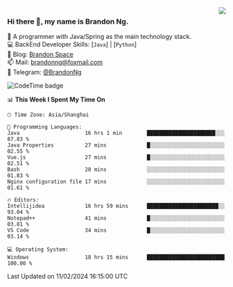 <img  align="right" src="https://github-readme-stats-brandon0824.vercel.app/api/top-langs/?username=brandon0824&layout=compact">

### Hi there 👋, my name is Brandon Ng.

🌱 A programmer with Java/Spring as the main technology stack.  
💻 BackEnd Developer Skills: [`Java`] | [`Python`]  
📝 Blog: [Brandon Space](https://brandonng.tech)  
📫 Mail: brandonng@foxmail.com  
📰 Telegram: [@BrandonNg](https://t.me/BrandonNg24)  

![CodeTime badge](https://img.shields.io/endpoint?style=flat-square&url=https%3A%2F%2Fapi.codetime.dev%2Fshield%3Fid%3D128%26project%3D%26in%3D604800000)

<!--START_SECTION:waka-->
📊 **This Week I Spent My Time On** 

```text
🕑︎ Time Zone: Asia/Shanghai

💬 Programming Languages: 
Java                     16 hrs 1 min        ██████████████████████░░░   87.83 % 
Java Properties          27 mins             █░░░░░░░░░░░░░░░░░░░░░░░░   02.55 % 
Vue.js                   27 mins             █░░░░░░░░░░░░░░░░░░░░░░░░   02.51 % 
Bash                     20 mins             ░░░░░░░░░░░░░░░░░░░░░░░░░   01.83 % 
Nginx configuration file 17 mins             ░░░░░░░░░░░░░░░░░░░░░░░░░   01.61 % 

🔥 Editors: 
Intellijidea             16 hrs 59 mins      ███████████████████████░░   93.04 % 
Notepad++                41 mins             █░░░░░░░░░░░░░░░░░░░░░░░░   03.81 % 
VS Code                  34 mins             █░░░░░░░░░░░░░░░░░░░░░░░░   03.14 % 

💻 Operating System: 
Windows                  18 hrs 15 mins      █████████████████████████   100.00 % 
```


 Last Updated on 11/02/2024 16:15:00 UTC
<!--END_SECTION:waka-->

